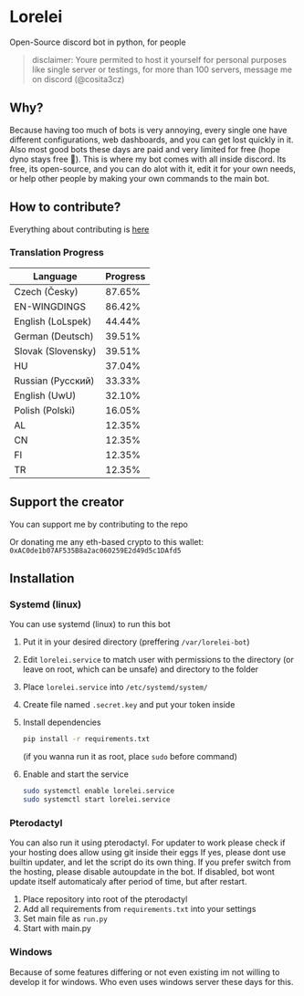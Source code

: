 # Lorelei

Open-Source discord bot in python, for people
> disclaimer: Youre permited to host it yourself for personal purposes like single server or testings, for more than 100 servers, message me on discord (@cosita3cz)

## Why?

Because having too much of bots is very annoying, every single one have different configurations, web dashboards, and you can get lost quickly in it. Also most good bots these days are paid and very limited for free (hope dyno stays free 🙏). This is where my bot comes with all inside discord. Its free, its open-source, and you can do alot with it, edit it for your own needs, or help other people by making your own commands to the main bot.

## How to contribute?

Everything about contributing is [here](https://github.com/xxcosita3czxx/Lorelei-bot/blob/main/CONTRIBUTING.md)

### Translation Progress

<!-- PLEASE DONT EDIT, GETS GENERATED AUTOMATICALLY -->

| Language | Progress |
|----------|----------|
| Czech (Česky) | 87.65% |
| EN-WINGDINGS | 86.42% |
| English (LoLspek) | 44.44% |
| German (Deutsch) | 39.51% |
| Slovak (Slovensky) | 39.51% |
| HU | 37.04% |
| Russian (Русский) | 33.33% |
| English (UwU) | 32.10% |
| Polish (Polski) | 16.05% |
| AL | 12.35% |
| CN | 12.35% |
| FI | 12.35% |
| TR | 12.35% |

## Support the creator

You can support me by contributing to the repo

Or donating me any eth-based crypto to this wallet:
`0xAC0de1b07AF535B8a2ac060259E2d49d5c1DAfd5`

## Installation

### Systemd (linux)

You can use systemd (linux) to run this bot

1. Put it in your desired directory (preffering `/var/lorelei-bot`)
2. Edit `lorelei.service` to match user with permissions to the directory (or leave on root, which can be unsafe) and directory to the folder
3. Place `lorelei.service` into `/etc/systemd/system/`
4. Create file named `.secret.key` and put your token inside
5. Install dependencies

    ```bash
    pip install -r requirements.txt
    ```

    (if you wanna run it as root, place `sudo` before command)

6. Enable and start the service

    ```bash
    sudo systemctl enable lorelei.service
    sudo systemctl start lorelei.service
    ```

### Pterodactyl

You can also run it using pterodactyl.
For updater to work please check if your hosting does allow using git inside their eggs
If yes, please dont use builtin updater, and let the script do its own thing. If you prefer switch from the hosting, please disable autoupdate in the bot. If disabled, bot wont update itself automaticaly after period of time, but after restart.

1. Place repository into root of the pterodactyl
2. Add all requirements from `requirements.txt` into your settings
3. Set main file as `run.py`
4. Start with main.py

### Windows

Because of some features differing or not even existing im not willing to develop it for windows. Who even uses windows server these days for this.
